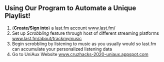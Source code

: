 ## Using Our Program to Automate a Unique Playlist!
1. (**Create/Sign into**) a last.fm account www.last.fm/
2. Set up *Scrobbling* feature through host of different streaming platforms www.last.fm/about/trackmymusic
3. Begin scrobbling by listening to music as you usually would so last.fm can accumulate your personalized listening data
4. Go to UniAux Website www.cruzhacks-2020-uniaux.appspot.com
